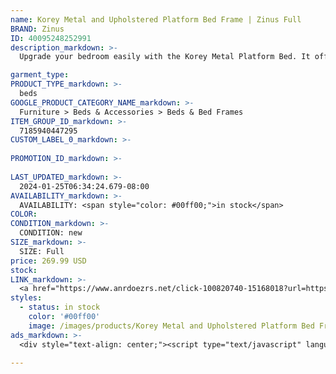 ```yaml
---
name: Korey Metal and Upholstered Platform Bed Frame | Zinus Full
BRAND: Zinus
ID: 40095248252991
description_markdown: >-
  Upgrade your bedroom easily with the Korey Metal Platform Bed. It offers a modern mixed-material design and solid construction, all at an affordable price. The neutral grey upholstered headboard complements any décor for a modern contemporary look. No need for a box spring, as wood slats support your mattress so you’ll have a stylish and sturdy foundation in no time.

garment_type:
PRODUCT_TYPE_markdown: >-
  beds
GOOGLE_PRODUCT_CATEGORY_NAME_markdown: >-
  Furniture > Beds & Accessories > Beds & Bed Frames
ITEM_GROUP_ID_markdown: >-
  7185940447295
CUSTOM_LABEL_0_markdown: >-
  
PROMOTION_ID_markdown: >-
  
LAST_UPDATED_markdown: >-
  2024-01-25T06:34:24.679-08:00
AVAILABILITY_markdown: >-
  AVAILABILITY: <span style="color: #00ff00;">in stock</span>
COLOR:
CONDITION_markdown: >-
  CONDITION: new
SIZE_markdown: >-
  SIZE: Full
price: 269.99 USD
stock: 
LINK_markdown: >-
  <a href="https://www.anrdoezrs.net/click-100820740-15168018?url=https%3A%2F%2Fwww.zinus.com%2Fproducts%2Fkorey-metal-and-upholstered-platform-bed-frame%3Fvariant%3D40095248252991" target="_blank" style="display: inline-block; padding: 10px 20px; font-size: 16px; text-align: center; text-decoration: none; cursor: pointer; border: 1px solid #3498db; color: #3498db; background-color: #fff; border-radius: 5px; transition: background-color 0.3s;">Go to Product</a>
styles:
  - status: in stock
    color: '#00ff00'
    image: /images/products/Korey Metal and Upholstered Platform Bed Frame _ Zinus Full/Korey14inMetalBedFramewUpholsteredHB-5.jpg
ads_markdown: >-
  <div style="text-align: center;"><script type="text/javascript" language="javascript" src="https://www.anrdoezrs.net/placeholder-52386842?target=_top&mouseover=N"></script></div>

---
```

